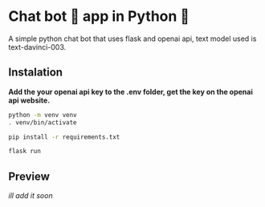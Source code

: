 # Chat bot :robot: app in Python :snake:



A simple python chat bot that uses flask and openai api, text model used is text-davinci-003.

## Instalation


**Add the your openai api key to the .env folder, get the key on the openai api website.**
```bash
python -m venv venv
. venv/bin/activate
```

```bash
pip install -r requirements.txt
```

```bash
flask run
```

## Preview



*ill add it soon*











````````
